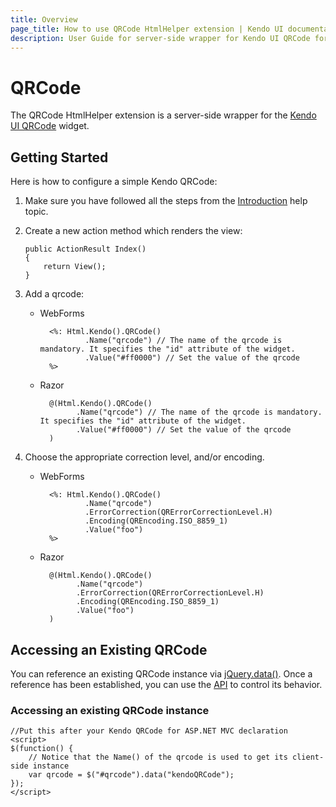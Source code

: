 ```yaml
---
title: Overview
page_title: How to use QRCode HtmlHelper extension | Kendo UI documentation
description: User Guide for server-side wrapper for Kendo UI QRCode for ASP.NET MVC widget.
---
```


# QRCode

The QRCode HtmlHelper extension is a server-side wrapper for the [Kendo UI QRCode](/api/web/qrcode) widget.

## Getting Started

Here is how to configure a simple Kendo QRCode:

1.  Make sure you have followed all the steps from the [Introduction](/getting-started/using-kendo-with/aspnet-mvc/introduction) help topic.

2.  Create a new action method which renders the view:

        public ActionResult Index()
        {
            return View();
        }
3.  Add a qrcode:
    - WebForms

            <%: Html.Kendo().QRCode()
                    .Name("qrcode") // The name of the qrcode is mandatory. It specifies the "id" attribute of the widget.
                    .Value("#ff0000") // Set the value of the qrcode
            %>
    - Razor

            @(Html.Kendo().QRCode()
                  .Name("qrcode") // The name of the qrcode is mandatory. It specifies the "id" attribute of the widget.
                  .Value("#ff0000") // Set the value of the qrcode
            )
4. Choose the appropriate correction level, and/or encoding.
    - WebForms

            <%: Html.Kendo().QRCode()
                    .Name("qrcode")
                    .ErrorCorrection(QRErrorCorrectionLevel.H)
                    .Encoding(QREncoding.ISO_8859_1)
                    .Value("foo")
            %>
    - Razor

            @(Html.Kendo().QRCode()
                  .Name("qrcode")
                  .ErrorCorrection(QRErrorCorrectionLevel.H)
                  .Encoding(QREncoding.ISO_8859_1)
                  .Value("foo")
            )

## Accessing an Existing QRCode

You can reference an existing QRCode instance via [jQuery.data()](http://api.jquery.com/jQuery.data/).
Once a reference has been established, you can use the [API](/api/web/qrcode#methods) to control its behavior.


### Accessing an existing QRCode instance

    //Put this after your Kendo QRCode for ASP.NET MVC declaration
    <script>
    $(function() {
        // Notice that the Name() of the qrcode is used to get its client-side instance
        var qrcode = $("#qrcode").data("kendoQRCode");
    });
    </script>
